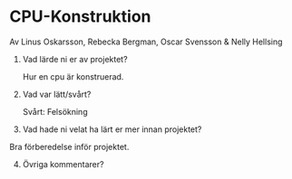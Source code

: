 # CPU-Konstruktion
Av Linus Oskarsson, Rebecka Bergman, Oscar Svensson & Nelly Hellsing

1. Vad lärde ni er av projektet?
   
   Hur en cpu är konstruerad.


2. Vad var lätt/svårt?
   
   Svårt: Felsökning


3. Vad hade ni velat ha lärt er mer innan projektet?

Bra förberedelse inför projektet. 


4. Övriga kommentarer?
